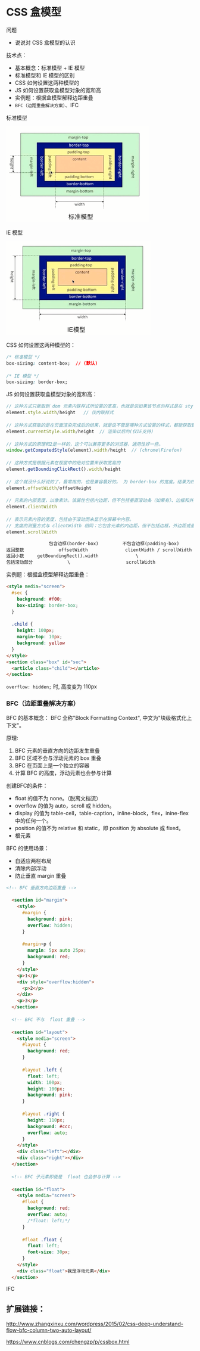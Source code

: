# CSS 盒模型

问题

- 说说对 CSS 盒模型的认识

技术点：

- 基本概念：标准模型 + IE 模型
- 标准模型和 IE 模型的区别
- CSS 如何设置这两种模型的
- JS  如何设置获取盒模型对象的宽和高
- 实例题：根据盒模型解释边距重叠
- `BFC（边距重叠解决方案）`、IFC

标准模型

![标准模型](./img/css-m.png)

IE 模型

![IE 模型](./img/css-m-ie.png)

CSS 如何设置这两种模型的：

```css
/* 标准模型 */
box-sizing: content-box;  // (默认)

/* IE 模型 */
box-sizing: border-box;
```

JS 如何设置获取盒模型对象的宽和高：

```js
// 这种方式只能取到 dom 元素内联样式所设置的宽高，也就是说如果该节点的样式是在 style 标签中或外联的 CSS 文件中设置的话，通过这种方法是获取不到 dom 的宽高的。
element.style.width/height   // 仅内联样式

// 这种方式获取的是在页面渲染完成后的结果，就是说不管是哪种方式设置的样式，都能获取到。(仅 IE 支持)
element.currentStyle.width/height  // 渲染以后的(仅IE支持)

// 这种方式的原理和2是一样的，这个可以兼容更多的浏览器，通用性好一些。
window.getComputedStyle(element).width/height  // (chrome\Firefox)

// 这种方式是根据元素在视窗中的绝对位置来获取宽高的
element.getBoundingClickRect().width/height

// 这个就没什么好说的了，最常用的，也是兼容最好的。 为 border-box 的宽度。结果为四舍五入的整数。
element.offsetWidth/offsetHeight

// 元素的内部宽度，以像素计。该属性包括内边距，但不包括垂直滚动条（如果有）、边框和外边距。
element.clientWidth

// 表示元素内容的宽度，包括由于滚动而未显示在屏幕中内容。
// 宽度的测量方式与 clientWidth 相同：它包含元素的内边距，但不包括边框，外边距或垂直滚动条（如果存在）。
element.scrollWidth
```

```html
                包含边框(border-box)         不包含边框(padding-box)
返回整数             offsetWidth              clientWidth / scrollWidth
返回小数     getBoundingRect().width              \
包括滚动部分             \                     scrollWidth
```

实例题：根据盒模型解释边距重叠：

```html
<style media="screen">
  #sec {
    background: #f00;
    box-sizing: border-box;
  }

  .child {
    height: 100px;
    margin-top: 10px;
    background: yellow
  }
</style>
<section class="box" id="sec">
  <article class="child"></article>
</section>
```

`overflow: hidden;` 时, 高度变为 110px

### BFC（边距重叠解决方案）

BFC 的基本概念：
BFC 全称"Block Formatting Context", 中文为"块级格式化上下文"。

原理:

1. BFC 元素的垂直方向的边距发生重叠
2. BFC 区域不会与浮动元素的 box 重叠
3. BFC 在页面上是一个独立的容器
4. 计算 BFC 的高度，浮动元素也会参与计算

创建BFC的条件：

- float 的值不为 none。（脱离文档流）
- overflow 的值为 auto，scroll 或 hidden。
- display 的值为 table-cell，table-caption，inline-block，flex，inine-flex中的任何一个。
- position 的值不为 relative 和 static，即 position 为 absolute 或 fixed。
- 根元素

BFC 的使用场景：

- 自适应两栏布局
- 清除内部浮动
- 防止垂直 margin 重叠

```html
<!-- BFC 垂直方向边距重叠 -->

  <section id="margin">
    <style>
      #margin {
        background: pink;
        overflow: hidden;
      }

      #margin>p {
        margin: 5px auto 25px;
        background: red;
      }
    </style>
    <p>1</p>
    <div style="overflow:hidden">
      <p>2</p>
    </div>
    <p>3</p>
  </section>

  <!-- BFC 不与  float 重叠 -->

  <section id="layout">
    <style media="screen">
      #layout {
        background: red;
      }

      #layout .left {
        float: left;
        width: 100px;
        height: 100px;
        background: pink;
      }

      #layout .right {
        height: 110px;
        background: #ccc;
        overflow: auto;
      }
    </style>
    <div class="left"></div>
    <div class="right"></div>
  </section>

  <!-- BFC 子元素即使是  float 也会参与计算 -->

  <section id="float">
    <style media="screen">
      #float {
        background: red;
        overflow: auto;
        /*float: left;*/
      }

      #float .float {
        float: left;
        font-size: 30px;
      }
    </style>
    <div class="float">我是浮动元素</div>
  </section>
```

IFC

## 扩展链接：

http://www.zhangxinxu.com/wordpress/2015/02/css-deep-understand-flow-bfc-column-two-auto-layout/

https://www.cnblogs.com/chengzp/p/cssbox.html
